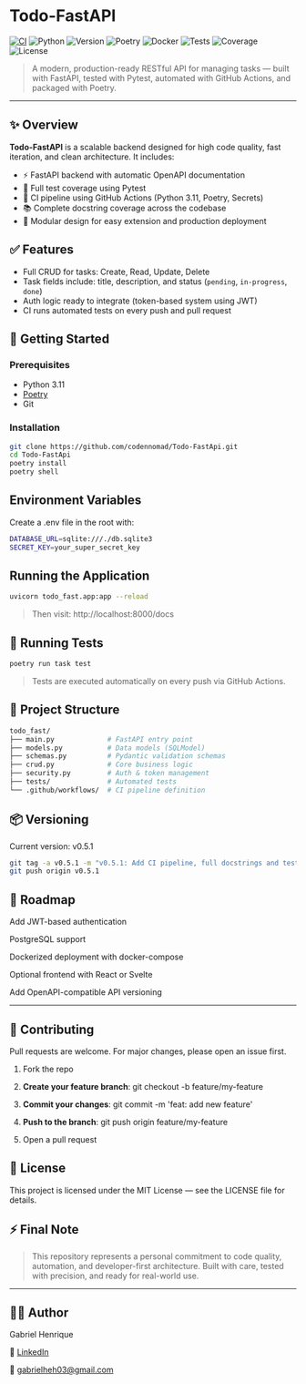 # Todo-FastAPI

[![CI](https://github.com/codennomad/Todo-FastApi/actions/workflows/pipeline.yaml/badge.svg)](https://github.com/codennomad/Todo-FastApi/actions)
![Python](https://img.shields.io/badge/Python-3.11-blue.svg)
![Version](https://img.shields.io/badge/version-0.5.1-informational.svg)
![Poetry](https://img.shields.io/badge/Poetry-managed-yellow.svg)
![Docker](https://img.shields.io/badge/Docker-ready-2496ED.svg)
![Tests](https://img.shields.io/badge/tests-passing-brightgreen.svg)
![Coverage](https://img.shields.io/badge/coverage-100%25-success.svg)
![License](https://img.shields.io/badge/License-MIT-blue.svg)

> A modern, production-ready RESTful API for managing tasks — built with FastAPI, tested with Pytest, automated with GitHub Actions, and packaged with Poetry.

---

## ✨ Overview

**Todo-FastAPI** is a scalable backend designed for high code quality, fast iteration, and clean architecture. It includes:

- ⚡️ FastAPI backend with automatic OpenAPI documentation
- 🧪 Full test coverage using Pytest
- 🔁 CI pipeline using GitHub Actions (Python 3.11, Poetry, Secrets)
- 📚 Complete docstring coverage across the codebase
- 🧩 Modular design for easy extension and production deployment


## ✅ Features

- Full CRUD for tasks: Create, Read, Update, Delete
- Task fields include: title, description, and status (`pending`, `in-progress`, `done`)
- Auth logic ready to integrate (token-based system using JWT)
- CI runs automated tests on every push and pull request


## 🚀 Getting Started

### Prerequisites

- Python 3.11
- [Poetry](https://python-poetry.org/)
- Git

### Installation

```bash
git clone https://github.com/codennomad/Todo-FastApi.git
cd Todo-FastApi
poetry install
poetry shell
```

## Environment Variables
Create a .env file in the root with:
```bash
DATABASE_URL=sqlite:///./db.sqlite3
SECRET_KEY=your_super_secret_key
```

## Running the Application

```bash
uvicorn todo_fast.app:app --reload
```
>Then visit: http://localhost:8000/docs

## 🧪 Running Tests

```bash
poetry run task test
```
> Tests are executed automatically on every push via GitHub Actions.


## 🧠 Project Structure

```bash
todo_fast/
├── main.py             # FastAPI entry point
├── models.py           # Data models (SQLModel)
├── schemas.py          # Pydantic validation schemas
├── crud.py             # Core business logic
├── security.py         # Auth & token management
├── tests/              # Automated tests
└── .github/workflows/  # CI pipeline definition
```

## 📦 Versioning

Current version: v0.5.1

```bash
git tag -a v0.5.1 -m "v0.5.1: Add CI pipeline, full docstrings and tests"
git push origin v0.5.1
```

## 🔧 Roadmap

 Add JWT-based authentication

 PostgreSQL support

 Dockerized deployment with docker-compose

 Optional frontend with React or Svelte

 Add OpenAPI-compatible API versioning

---

## 🤝 Contributing

Pull requests are welcome. For major changes, please open an issue first.

1. Fork the repo

2. **Create your feature branch**: git checkout -b feature/my-feature

3. **Commit your changes**: git commit -m 'feat: add new feature'

4. **Push to the branch**: git push origin feature/my-feature

5. Open a pull request


## 📝 License

This project is licensed under the MIT License — see the LICENSE file for details.


## ⚡ Final Note

>This repository represents a personal commitment to code quality, automation, and developer-first architecture. Built with care, tested with precision, and ready for real-world use.

---

## 🙋‍♂️ Author

Gabriel Henrique 

🔗 [LinkedIn](https://www.linkedin.com/in/gabrielhenrique-tech/)

📧 gabrielheh03@gmail.com
